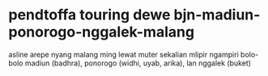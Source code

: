 # pendtoffa touring dewe bjn-madiun-ponorogo-nggalek-malang
 asline arepe nyang malang ming lewat muter sekalian mlipir ngampiri bolo-bolo madiun (badhra), ponorogo (widhi, uyab, arika), lan nggalek (buket)
